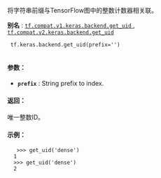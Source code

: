 将字符串前缀与TensorFlow图中的整数计数器相关联。

**别名** : [ `tf.compat.v1.keras.backend.get_uid` ](/api_docs/python/tf/keras/backend/get_uid), [ `tf.compat.v2.keras.backend.get_uid` ](/api_docs/python/tf/keras/backend/get_uid)

```
 tf.keras.backend.get_uid(prefix='')
 
```

#### 参数：
- **`prefix`** : String prefix to index.


#### 返回：
唯一整数ID。

#### 示例：


```
   >>> get_uid('dense')
  1
  >>> get_uid('dense')
  2
 
```


